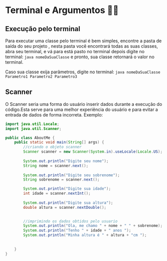 # Terminal e Argumentos 👩‍💻

## Execução pelo terminal
 Para executar uma classe pelo terminal é bem simples, encontre a pasta de saída do seu projeto
 , nesta pasta você encontrará todas as suas classes, abra seu terminal, e vá para está pasto no terminal
 depois digite no terminal:
 `java nomeDaSuaClasse` e pronto, sua classe retornará o valor no terminal.
 
Caso sua classe exija parâmetros, digite no terminal:  `java nomeDaSuaClasse Parametro1 Parametro2 Parametro3`

## Scanner
O Scanner seria uma forma do usuário inserir dados durante a execução
do código.Esta serve para uma melhor experiência do usuário e para evitar a 
entrada de dados de forma incorreta. Exemplo:
```java
import java.util.Locale;
import java.util.Scanner;

public class AboutMe {
    public static void main(String[] args) {
        //criando o objeto scanner
        Scanner scanner = new Scanner(System.in).useLocale(Locale.US);
        
        System.out.println("Digite seu nome");
        String nome = scanner.next();
        
        System.out.println("Digite seu sobrenome");
        String sobrenome = scanner.next();

        System.out.println("Digite sua idade");
        int idade = scanner.nextInt();
        
        System.out.println("Digite sua altura");
        double altura = scanner.nextDouble();

        
        //imprimindo os dados obtidos pelo usuario
        System.out.println("Ola, me chamo " + nome + " " + sobrenome);
        System.out.println("Tenho " + idade + " anos ");
        System.out.println("Minha altura é " + altura + "cm ");
        
        
    }
}

```